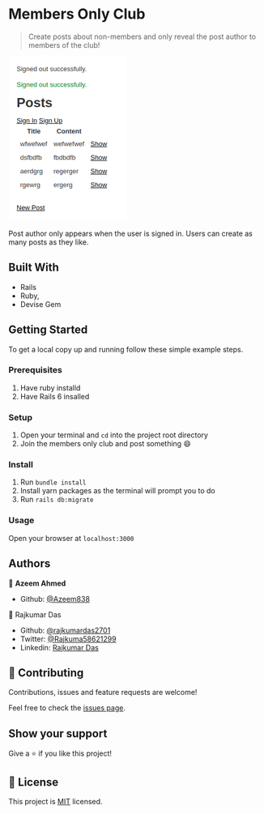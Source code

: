 # Members Only Club

> Create posts about non-members and only reveal the post author to members of the club!

![screenshot](./app_screenshot.png)

Post author only appears when the user is signed in. Users can create as many posts as they like.

## Built With

- Rails
- Ruby,
- Devise Gem

## Getting Started

To get a local copy up and running follow these simple example steps.

### Prerequisites

1. Have ruby installd
2. Have Rails 6 insalled

### Setup

1. Open your terminal and <code>cd</code> into the project root directory
2. Join the members only club and post something :smile:

### Install

1. Run <code>bundle install</code>
2. Install yarn packages as the terminal will prompt you to do
3. Run <code>rails db:migrate</code>

### Usage

Open your browser at <code>localhost:3000</code>

## Authors

👤 **Azeem Ahmed**

- Github: [@Azeem838](https://github.com/Azeem838)

👤 Rajkumar Das

- Github: [@rajkumardas2701](https://github.com/rajkumardas2701)
- Twitter: [@Rajkuma58621299](https://twitter.com/Rajkuma58621299)
- Linkedin: [Rajkumar Das](https://www.linkedin.com/in/rajkumar-das-41308961/)

## 🤝 Contributing

Contributions, issues and feature requests are welcome!

Feel free to check the [issues page](https://github.com/rajkumardas2701/members-only/issues).

## Show your support

Give a ⭐️ if you like this project!

## 📝 License

This project is [MIT](lic.url) licensed.
